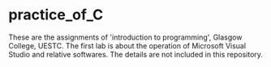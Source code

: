 # practice_of_C
These are the assignments of 'introduction to programming', Glasgow College, UESTC.
The first lab is about the operation of Microsoft Visual Studio and relative softwares. The details are not included in this repository.
